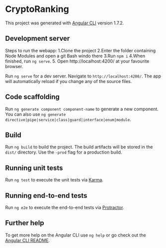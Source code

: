 # CryptoRanking

This project was generated with [Angular CLI](https://github.com/angular/angular-cli) version 1.7.2.

## Development server

Steps to run the webapp:
1.Clone the project
2.Enter the folder containing Node Modules and open a git Bash windo there
3.Run `npm i`
4.When finished, run `ng serve`.
5. Open http://localhost:4200/ at your favourite browser.

Run `ng serve` for a dev server. Navigate to `http://localhost:4200/`. The app will automatically reload if you change any of the source files.

## Code scaffolding

Run `ng generate component component-name` to generate a new component. You can also use `ng generate directive|pipe|service|class|guard|interface|enum|module`.

## Build

Run `ng build` to build the project. The build artifacts will be stored in the `dist/` directory. Use the `-prod` flag for a production build.

## Running unit tests

Run `ng test` to execute the unit tests via [Karma](https://karma-runner.github.io).

## Running end-to-end tests

Run `ng e2e` to execute the end-to-end tests via [Protractor](http://www.protractortest.org/).

## Further help

To get more help on the Angular CLI use `ng help` or go check out the [Angular CLI README](https://github.com/angular/angular-cli/blob/master/README.md).
